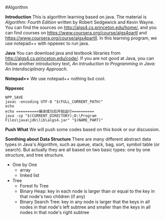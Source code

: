 #Algorithm

**Introduction** This is algorithm learning based on java. The material is *Algorithm: Fourth Edition* written by Robert Sedgewick and Kevin Wayne. You can find the sources on http://algs4.cs.princeton.edu/home/, and you can find courses on https://www.coursera.org/course/algs4partI and https://www.coursera.org/course/algs4partII. In this learning program, we use notepad++ with nppexec to run java.

**Java** You can download java and textbook libraries from http://algs4.cs.princeton.edu/code/. If you are not good at Java, you can follow another introductory text, *An Intruduction to Programming in Java: An Interdisciplinary Approach*.

**Notepad++** We use notepad++ nothing but cool.

**Nppexec** 
    
    NPP_SAVE
    javac -encoding UTF-8 "$(FULL_CURRENT_PATH)"
    echo
    echo ==========编译成功后开始运行========== 
    java -cp "$(CURRENT_DIRECTORY);D:\Program Files\java\jdk\lib\algs4.jar" "$(NAME_PART)"
    
**Push What** We will push some codes based on this book or our discussion.

**Somthing about Data Structure** There are many different abstract data types in Java's Algorithm, such as queue, stack, bag, sort, symbol table (or search). But actually they are all based on two basic types: one by one structure, and tree structure.
 - One by One
   - array
   - linked list
 - Tree
   - Forest fo Tree
   - Binary Heap: key in each node is larger than or equal to the key in that node's two children (if any)
   - Binary Search Tree: key in any node is larger that the keys in all nodes in that node's left subtree and smaller than the keys in all nodes in that node's right subtree
    
    

